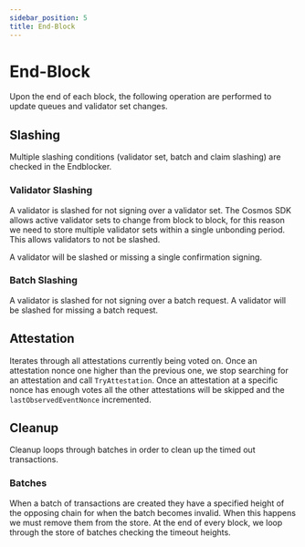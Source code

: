 ```yaml
---
sidebar_position: 5
title: End-Block
---
```


# End-Block

Upon the end of each block, the following operation are performed to update queues and validator set changes. 

## Slashing

Multiple slashing conditions (validator set, batch and claim slashing) are checked in the Endblocker. 

### Validator Slashing

A validator is slashed for not signing over a validator set. The Cosmos SDK allows active validator sets to change from block to block, for this reason we need to store multiple validator sets within a single unbonding period. This allows validators to not be slashed. 

A validator will be slashed or missing a single confirmation signing.

### Batch Slashing

A validator is slashed for not signing over a batch request. A validator will be slashed for missing a batch request. 

## Attestation

Iterates through all attestations currently being voted on. Once an attestation nonce one higher than the previous one, we stop searching for an attestation and call `TryAttestation`. Once an attestation at a specific nonce has enough votes all the other attestations will be skipped and the `lastObservedEventNonce` incremented.

## Cleanup

Cleanup loops through batches in order to clean up the timed out transactions.

### Batches

When a batch of transactions are created they have a specified height of the opposing chain for when the batch becomes invalid. When this happens we must remove them from the store. At the end of every block, we loop through the store of batches checking the timeout heights. 
